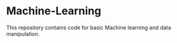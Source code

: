 # Machine-Learning

This repository contains code for basic Machine learning and data manipulation.

